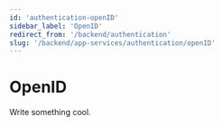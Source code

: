```yaml
---
id: 'authentication-openID'
sidebar_label: 'OpenID'
redirect_from: '/backend/authentication'
slug: '/backend/app-services/authentication/openID'
---
```

# OpenID

Write something cool.